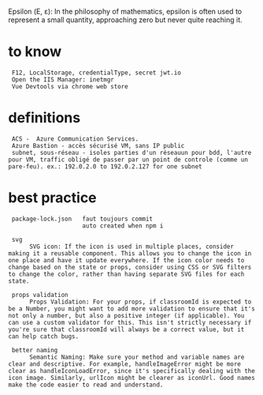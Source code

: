 Epsilon (Ε, ε): In the philosophy of mathematics, epsilon is often used to represent a small quantity, approaching zero but never quite reaching it.


#    to know
     F12, LocalStorage, credentialType, secret jwt.io
     Open the IIS Manager: inetmgr
     Vue Devtools via chrome web store


#    definitions
     ACS -  Azure Communication Services.
     Azure Bastion - accès sécurisé VM, sans IP public
     subnet, sous-réseau - isoles parties d'un réseauun pour bdd, l'autre pour VM, traffic obligé de passer par un point de controle (comme un pare-feu). ex.: 192.0.2.0 to 192.0.2.127 for one subnet 

#    best practice
     package-lock.json   faut toujours commit 
                         auto created when npm i

     svg
          SVG icon: If the icon is used in multiple places, consider making it a reusable component. This allows you to change the icon in one place and have it update everywhere. If the icon color needs to change based on the state or props, consider using CSS or SVG filters to change the color, rather than having separate SVG files for each state.

     props validation
          Props Validation: For your props, if classroomId is expected to be a Number, you might want to add more validation to ensure that it's not only a number, but also a positive integer (if applicable). You can use a custom validator for this. This isn't strictly necessary if you're sure that classroomId will always be a correct value, but it can help catch bugs.

     better naming 
          Semantic Naming: Make sure your method and variable names are clear and descriptive. For example, handleImageError might be more clear as handleIconLoadError, since it's specifically dealing with the icon image. Similarly, urlIcon might be clearer as iconUrl. Good names make the code easier to read and understand.
     
          
          
